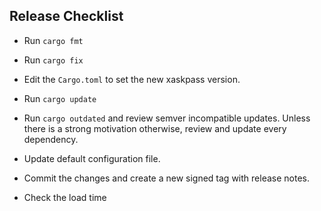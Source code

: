 Release Checklist
-----------------

* Run `cargo fmt`

* Run `cargo fix`

* Edit the `Cargo.toml` to set the new xaskpass version.

* Run `cargo update`

* Run `cargo outdated` and review semver incompatible updates. Unless there is a strong motivation otherwise, review and update every dependency.

* Update default configuration file.

* Commit the changes and create a new signed tag with release notes.

* Check the load time
